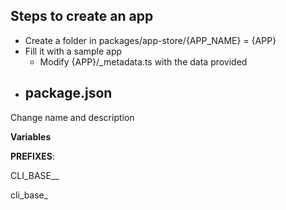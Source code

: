 ## Steps to create an app

- Create a folder in packages/app-store/{APP_NAME} = {APP}
- Fill it with a sample app
  - Modify {APP}/_metadata.ts with the data provided
- ## package.json

Change name and description 

**Variables**

**PREFIXES**: 

CLI_BASE__

cli_base_